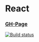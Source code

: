 # React

### [GH-Page](https://89yamal.github.io/react-shop-func/)

[![Build status](https://ci.appveyor.com/api/projects/status/xg4950eh1ic9yy12?svg=true)](https://ci.appveyor.com/project/89YAMAL/react-shop-func)